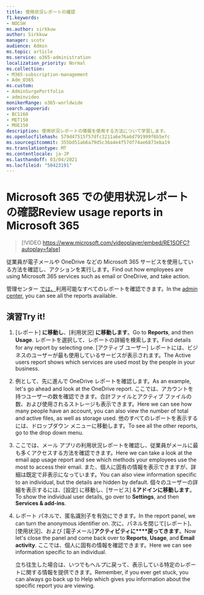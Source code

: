 ```yaml
---
title: 使用状況レポートの確認
f1.keywords:
- NOCSH
ms.author: sirkkuw
author: Sirkkuw
manager: scotv
audience: Admin
ms.topic: article
ms.service: o365-administration
localization_priority: Normal
ms.collection:
- M365-subscription-management
- Adm_O365
ms.custom:
- AdminSurgePortfolio
- adminvideo
monikerRange: o365-worldwide
search.appverid:
- BCS160
- MET150
- MOE150
description: 使用状況レポートの情報を使用する方法について学習します。
ms.openlocfilehash: 579d47515f57dfc3211a6e76a6d791999f6b5efc
ms.sourcegitcommit: 355bd51ab6a79d5c36a4e4f57df74ae6873eba19
ms.translationtype: MT
ms.contentlocale: ja-JP
ms.lasthandoff: 03/04/2021
ms.locfileid: "50423191"
---
```

# <a name="review-usage-reports-in-microsoft-365"></a><span data-ttu-id="51a77-103">Microsoft 365 での使用状況レポートの確認</span><span class="sxs-lookup"><span data-stu-id="51a77-103">Review usage reports in Microsoft 365</span></span>

> [!VIDEO https://www.microsoft.com/videoplayer/embed/RE1SOFC?autoplay=false]

<span data-ttu-id="51a77-104">従業員が電子メールや OneDrive などの Microsoft 365 サービスを使用している方法を確認し、アクションを実行します。</span><span class="sxs-lookup"><span data-stu-id="51a77-104">Find out how employees are using Microsoft 365 services such as email or OneDrive, and take action.</span></span>

<span data-ttu-id="51a77-105">管理センター [では、](https://admin.microsoft.com)利用可能なすべてのレポートを確認できます。</span><span class="sxs-lookup"><span data-stu-id="51a77-105">In the [admin center](https://admin.microsoft.com), you can see all the reports available.</span></span>

## <a name="try-it"></a><span data-ttu-id="51a77-106">演習</span><span class="sxs-lookup"><span data-stu-id="51a77-106">Try it!</span></span>

1. <span data-ttu-id="51a77-107">[レポート] **に移動し**、[利用状況] **に移動します**。</span><span class="sxs-lookup"><span data-stu-id="51a77-107">Go to **Reports**, and then **Usage**.</span></span> <span data-ttu-id="51a77-108">レポートを選択して、レポートの詳細を検索します。</span><span class="sxs-lookup"><span data-stu-id="51a77-108">Find details for any report by selecting one.</span></span> <span data-ttu-id="51a77-109">[アクティブ ユーザー] レポートには、ビジネスのユーザーが最も使用しているサービスが表示されます。</span><span class="sxs-lookup"><span data-stu-id="51a77-109">The Active users report shows which services are used most by the people in your business.</span></span>
1. <span data-ttu-id="51a77-110">例として、先に進んで OneDrive レポートを確認します。</span><span class="sxs-lookup"><span data-stu-id="51a77-110">As an example, let's go ahead and look at the OneDrive report.</span></span> <span data-ttu-id="51a77-111">ここでは、アカウントを持つユーザーの数を確認できます。合計ファイルとアクティブ ファイルの数、および使用されるストレージも表示できます。</span><span class="sxs-lookup"><span data-stu-id="51a77-111">Here we can see how many people have an account, you can also view the number of total and active files, as well as storage used.</span></span> <span data-ttu-id="51a77-112">他のすべてのレポートを表示するには、ドロップダウン メニューに移動します。</span><span class="sxs-lookup"><span data-stu-id="51a77-112">To see all the other reports, go to the drop down menu.</span></span>
1. <span data-ttu-id="51a77-113">ここでは、メール アプリの利用状況レポートを確認し、従業員がメールに最も多くアクセスする方法を確認できます。</span><span class="sxs-lookup"><span data-stu-id="51a77-113">Here we can take a look at the email app usage report and see which methods your employees use the most to access their email.</span></span> <span data-ttu-id="51a77-114">また、個人に固有の情報を表示できますが、詳細は既定で非表示になっています。</span><span class="sxs-lookup"><span data-stu-id="51a77-114">You can also view information specific to an individual, but the details are hidden by default.</span></span> <span data-ttu-id="51a77-115">個々のユーザーの詳細を表示するには、[設定] に移動し、[サービス] &**アドインに移動します**。</span><span class="sxs-lookup"><span data-stu-id="51a77-115">To show the individual user details, go over to **Settings**, and then **Services & add-ins**.</span></span>
1. <span data-ttu-id="51a77-116">レポート パネルで、匿名識別子を有効にできます。</span><span class="sxs-lookup"><span data-stu-id="51a77-116">In the report panel, we can turn the anonymous identifier on.</span></span> <span data-ttu-id="51a77-117">次に、パネルを閉じて[レポート]、[使用状況]、および [電子メール]**アクティビティに\*\*\*\*戻ってきます**。</span><span class="sxs-lookup"><span data-stu-id="51a77-117">Now let's close the panel and come back over to **Reports**, **Usage**, and **Email activity**.</span></span> <span data-ttu-id="51a77-118">ここでは、個人に固有の情報を確認できます。</span><span class="sxs-lookup"><span data-stu-id="51a77-118">Here we can see information specific to an individual.</span></span>

    <span data-ttu-id="51a77-119">立ち往生した場合は、いつでもヘルプに戻って、表示している特定のレポートに関する情報を提供できます。</span><span class="sxs-lookup"><span data-stu-id="51a77-119">Remember, if you ever get stuck, you can always go back up to Help which gives you information about the specific report you are viewing.</span></span>